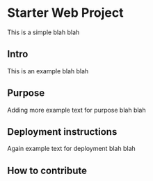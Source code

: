 # Starter Web Project

This is a simple blah blah

## Intro

This is an example blah blah 

## Purpose

Adding more example text for purpose blah blah

## Deployment instructions

Again example text for deployment blah blah

## How to contribute
